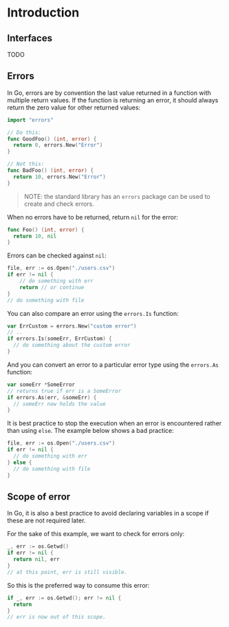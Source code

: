 # Introduction

## Interfaces

TODO

## Errors

In Go, errors are by convention the last value returned in a function with multiple return values.
If the function is returning an error, it should always return the zero value for other returned values:

```go
import "errors"

// Do this:
func GoodFoo() (int, error) {
  return 0, errors.New("Error")
}

// Not this:
func BadFoo() (int, error) {
  return 10, errors.New("Error")
}
```

> NOTE: the standard library has an `errors` package can be used to create and check errors.

When no errors have to be returned, return `nil` for the error:

```go
func Foo() (int, error) {
  return 10, nil
}
```

Errors can be checked against `nil`:

```go
file, err := os.Open("./users.csv")
if err != nil {
    // do something with err
    return // or continue
}
// do something with file
```

You can also compare an error using the `errors.Is` function:

```go
var ErrCustom = errors.New("custom error")
// ..
if errors.Is(someErr, ErrCustom) {
  // do something about the custom error
}
```

And you can convert an error to a particular error type using the `errors.As` function:

```go
var someErr *SomeError
// returns true if err is a SomeError
if errors.As(err, &someErr) {
  // someErr now holds the value
}
```

It is best practice to stop the execution when an error is encountered rather than using `else`.
The example below shows a bad practice:

```go
file, err := os.Open("./users.csv")
if err != nil {
  // do something with err
} else {
  // do something with file
}
```

## Scope of error

In Go, it is also a best practice to avoid declaring variables in a scope if these are not required later.

For the sake of this example, we want to check for errors only:

```go
_, err := os.Getwd()
if err != nil {
  return nil, err
}
// at this point, err is still visible.
```

So this is the preferred way to consume this error:

```go
if _, err := os.Getwd(); err != nil {
  return
}
// err is now out of this scope.
```
